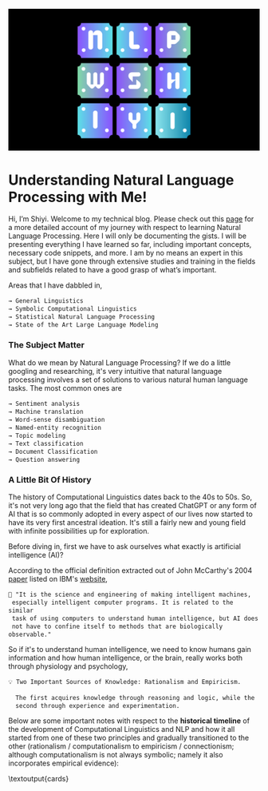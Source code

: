 
![intro](./assets/nlpwme5.png)

# Understanding Natural Language Processing with Me!

Hi, I’m Shiyi. Welcome to my technical blog. Please check out this [page](https://shiyis.github.io/nlp-docs) for a more detailed account of my journey with respect to learning Natural Language Processing. Here I will only be documenting the gists. I will be presenting everything I have learned so far, including important concepts, necessary code snippets, and more. I am by no means an expert in this subject, but I have gone through extensive studies and training in the fields and subfields related to have a good grasp of what’s important.

Areas that I have dabbled in,

```
→ General Linguistics
→ Symbolic Computational Linguistics
→ Statistical Natural Language Processing
→ State of the Art Large Language Modeling
```

### **The Subject Matter**

What do we mean by Natural Language Processing? If we do a little googling and researching, it's very intuitive that natural language processing involves a set of solutions to various natural human language tasks. The most common ones are

```plaintext
→ Sentiment analysis
→ Machine translation
→ Word-sense disambiguation
→ Named-entity recognition
→ Topic modeling
→ Text classification
→ Document Classification
→ Question answering
```

### **A Little Bit Of History**

The history of Computational Linguistics dates back to the 40s to 50s. So, it's not very long ago that the field that has created ChatGPT or any form of AI that is so commonly adopted in every aspect of our lives now started to have its very first ancestral ideation. It's still a fairly new and young field with infinite possibilities up for exploration.

Before diving in, first we have to ask ourselves what exactly is artificial intelligence (AI)?

According to the official definition extracted out of John McCarthy's 2004 [paper](https://www-formal.stanford.edu/jmc/whatisai.pdf) listed on IBM's [website](https://www.ibm.com/topics/artificial-intelligence),

```plaintext
🤖️ "It is the science and engineering of making intelligent machines,
 especially intelligent computer programs. It is related to the similar
 task of using computers to understand human intelligence, but AI does
 not have to confine itself to methods that are biologically observable."
```

So if it's to understand human intelligence, we need to know humans gain information and how human intelligence, or the brain, really works both through physiology and psychology,

```plaintext
💡 Two Important Sources of Knowledge: Rationalism and Empiricism.

  The first acquires knowledge through reasoning and logic, while the
  second through experience and experimentation.
```

Below are some important notes with respect to the **historical timeline** of the development of Computational Linguistics and NLP and how it all started from one of these two principles and gradually transitioned to the other (rationalism / computationalism to empiricism / connectionism; although computationalism is not always symbolic; namely it also incorporates empirical evidence):

\textoutput{cards}




<!--
### Topics That Might Be Relevant (Cont. updated)

- Topic 0: Information Theory
  - [Subtopic 0: Noisy Channel Model](./modules/noisy-channel-model)
  - [Subtopic 1: Cryptography](./modules/cryptography)
  - [Subtopic 2: Mutual Information](./modules/mutual-info)
  - [Subtopic 3: Information Retrieval](./modules/info-ret)
- Topic 1: Math and Physics
  - [Subtopic 0: Calculus](./modules/calculus)
    - [Concept 1: Derivatives](./modules/calculus)
    - [Concept 2: Divergence](./modules/calculus)
    - [Concept 3: Quadratic Approximation](./modules/calculus)
  - [Subtopic 1: Linear Algebra](./modules/linear-alg)
    - [Concept 1: Jacobian Matrices](./modules/linear-alg)
    - [Concept 2: Vector Processing](./modules/linear-alg)
    - [Concept 3: Single Valued Decomposition](./modules/linear-alg)
    - [Concept 4: Linear Transformation](./modules/linear-alg)
  - [Subtopic 2: Formal Logic](./modules/logic)
    - [Concept 1: Propositional Logic](./modules/logic)
    - [Concept 2: Lambda Calculus](./modules/logic)
    - [Concept 3: Formalism](./modules/logic)
  - [Subtopic 3: Statistics and Probability](./modules/stat-prob)
    - [Concept 1: Conditional Probability](./modules/stat-prob)
    - [Concept 2: Variance and Expectation](./modules/stat-prob)
    - [Concept 3: Markov Chain Monte Carlo](./modules/stat-prob)
    - [Concept 4: Principle Component Analysis](./modules/stat-prob)
    - [Concept 5: Bayesian Simulation](./modules/stat-prob)
  - [Subtopic 4: Discrete Math](./modules/disrete-math)
    - [Concept 1: Turing Machine](./modules/disrete-math)
    - [Concept 2: Finite State Automata](./modules/disrete-math)
    - [Concept 3: Graph](./modules/disrete-math)
  - [Subtopic 5: Thermodynamics](./modules/therm)
    - [Concept 1: Entropy](./modules/therm)
    - [Concept 2: Classical Thermodynamics](./modules/therm)
- Topic 2a: Computationalism
  - [Subtpoic 0: Chomsky Hierarchy](./modules/chomsky-hierarchy)
  - [Subtopic 1: Context Free Grammar](./modules/context-free-grammar)
  - [Subtopic 2: Finite State Automata](./modules/finite-stat-automata)
  - [Subtopic 3: Linguistic Trees](./modules/linguistic-trees)
  - [Subtopic 4: Parsing](./modules/parsing)
  - [Subtopic 5: Hidden Markov Model](./modules/hidden-markov-model)
  - [Subtopic 6: Word Net](./modules/word-net)
  - [Subtopic 7: Universal Dependencies](./modules/universal-dependencies)
- Topic 2b: Connectionism
  - [Subtopic 2a: Tensors](./modules/2a-pytorch-tensors)
  - [Subtopic 2b: Automatic Differentiation](./modules/2b-automatic-differentiation)
  - [Subtopic 3: Loss functions for classification](./modules/3-loss-functions-for-classification)
  - [Subtopic 4: Optimization for Deep Learning](./modules/4-optimization-for-deep-learning)
  - [Subtopic 5: Stacking layers](./modules/5-stacking-layers)
  - [Subtopic 6: Convolutional Neural Network](./modules/6-convolutional-neural-network)
  - [Subtopic 7a: Embedding layers and dataloaders](./modules/7a-embedding-layers-dataloaders)
  - [Modules 8: Autoencoders and Transformers](./modules/8-autoencoders)
  - [Subtopic 9: Generative Adversarial Networks](./modules/9-generative-adversarial-networks)
  - [Subtopic 10: Recurrent Neural Networks](./modules/10a-recurrent-neural-networks) -->
